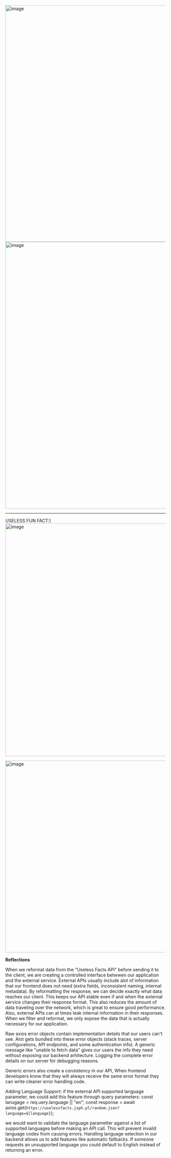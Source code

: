 
<img width="742" alt="image" src="https://github.com/user-attachments/assets/24547ae5-8095-4c2f-88d9-3e01726a8ec2" />


<img width="837" alt="image" src="https://github.com/user-attachments/assets/4ea8bbfb-0279-40fd-9279-f82ec43a61f4" />




----------------------------------------------------------------------------------------------------------------------
USELESS FUN FACT:)
<img width="730" alt="image" src="https://github.com/user-attachments/assets/0e70c2a5-f415-4efa-a496-b21b59d38e16" />

<img width="602" alt="image" src="https://github.com/user-attachments/assets/7b0fce8a-8d84-4db6-8eec-0f39830a0123" />


__Reflections__

When we reformat data from the "Useless Facts API" before sending it to the client, we are creating a controlled interface
betwwen our application and the external service. External APIs usually include alot of information that our frontend does
not need (extra fields, inconsistent naming, internal metadata). By reformatting the response, we can decide exactly
what data reaches our client. This keeps our API stable even if and when the external service changes their response format.
This also reduces the amount of data traveling over the network, which is great to ensure good performance.
Also, external APIs can at times leak internal information in their responses. When we filter and reformat, we only expose
the data that is actually necessary for our application.

Raw axios error objects contain implementation details that our users can't see. Alot gets bundled into these error objects
(stack traces, server configurations, API endpoints, and some authentication info). A generic message like "unable to fetch data" gives our
users the info they need without exposing our backend arhitecture.   Logging the complete error details on our server for debugging reasons.

Generic errors also create a consistency in our API, When frontend developers know that they will always receive the same error format 
they can write cleaner error handling code.

Adding Language Support: if the external API supported language parameter, we could add this feature through query parameters:
const lanugage = req.uery.language || "en";
const response = await 
axios.get(`https://uselessfacts.jsph.pl/random.json?language=${language}`);

we would want to validate the language parametter against a list of supported languages before making an API call. This will
prevent invaild language codes from causing errors. Handling language selection in our backend allows us to add features like 
automatic fallbacks.  If someone requests an unsupported language you could default to English instead of returning an error.

